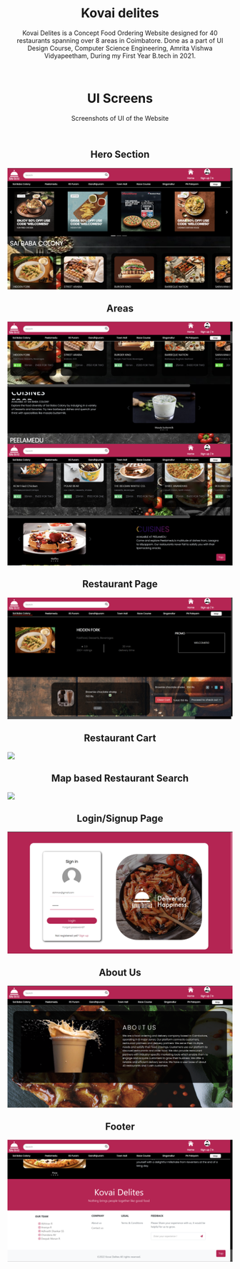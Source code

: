 <h1 align="center">Kovai delites</h1>
<p align="center">Kovai Delites is a Concept Food Ordering Website designed for 40 restaurants spanning over 8 areas in Coimbatore. Done as a part of UI Design Course, Computer Science Engineering, Amrita Vishwa Vidyapeetham, During my First Year B.tech in 2021.</p>

<br>
<h1 align="center">UI Screens</h1>
<p align="center">Screenshots of UI of the Website</p>

<br>
<h2 align="center">Hero Section</h2>
<img align="center" src="./Resources/hero_ss.png"/>

<br>
<h2 align="center">Areas</h2>
<img align="center" src="./Resources/section_1_ss.png"/>
<img align="center" src="./Resources/section_2_ss.png"/>

<br>
<h2 align="center">Restaurant Page</h2>
<img align="center" src="./Resources/restaurant_page_ss.png"/>

<br>
<h2 align="center">Restaurant Cart</h2>
<img align="center" src="./Resources/restaurant_cart_ss.png"/>

<br>
<h2 align="center">Map based Restaurant Search</h2>
<img align="center" src="./Resources/map_ss.png"/>

<br>
<h2 align="center">Login/Signup Page</h2>
<img align="center" src="./Resources/sign_in_ss.png"/>

<br>
<h2 align="center">About Us</h2>
<img align="center" src="./Resources/about_us_ss.png"/>

<h2 align="center">Footer</h2>
<img align="center" src="./Resources/footer_ss.png"/>
